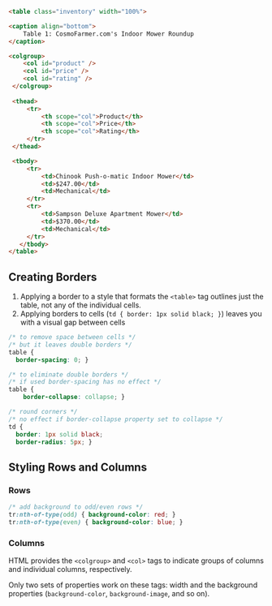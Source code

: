 ```html
<table class="inventory" width="100%">

<caption align="bottom">
    Table 1: CosmoFarmer.com's Indoor Mower Roundup
</caption>

<colgroup>
    <col id="product" />
    <col id="price" />
    <col id="rating" />
 </colgroup>
 
 <thead>
     <tr>
         <th scope="col">Product</th>
         <th scope="col">Price</th>
         <th scope="col">Rating</th>
     </tr>
 </thead>

 <tbody>
     <tr>
         <td>Chinook Push-o-matic Indoor Mower</td>
         <td>$247.00</td>
         <td>Mechanical</td>
     </tr>
     <tr>
         <td>Sampson Deluxe Apartment Mower</td>
         <td>$370.00</td>
         <td>Mechanical</td>
     </tr>
   </tbody>
</table>
```

## Creating Borders

1. Applying a border to a style that formats the `<table>` tag outlines just the table, not any of the individual cells.
2. Applying borders to cells (`td { border: 1px solid black; }`) leaves you with a visual gap between cells

```css
/* to remove space between cells */
/* but it leaves double borders */
table {
  border-spacing: 0; }

/* to eliminate double borders */
/* if used border-spacing has no effect */
table { 
	border-collapse: collapse; }

/* round corners */
/* no effect if border-collapse property set to collapse */
td {
  border: 1px solid black;
  border-radius: 5px; }
```


## Styling Rows and Columns

### Rows

```css
/* add background to odd/even rows */
tr:nth-of-type(odd) { background-color: red; }
tr:nth-of-type(even) { background-color: blue; }
```

### Columns

HTML provides the `<colgroup>` and `<col>` tags to indicate groups of columns and individual columns, respectively.

Only two sets of properties work on these tags: width and the background properties (`background-color`, `background-image`, and so on).



```css

```